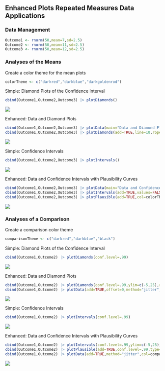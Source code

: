 
## Enhanced Plots Repeated Measures Data Applications

### Data Management


```r
Outcome1 <- rnorm(50,mean=7,sd=2.5)
Outcome2 <- rnorm(50,mean=11,sd=2.5)
Outcome3 <- rnorm(50,mean=12,sd=2.5)
```

### Analyses of the Means

Create a color theme for the mean plots

```r
colorTheme <- c("darkred","darkblue","darkgoldenrod")
```

Simple: Diamond Plots of the Confidence Interval

```r
cbind(Outcome1,Outcome2,Outcome3) |> plotDiamonds()
```

![](figures/Repeated-DiamondA-1.png)<!-- -->

Enhanced: Data and Diamond Plots

```r
cbind(Outcome1,Outcome2,Outcome3) |> plotData(main="Data and Diamond Plots",offset=0,method="jitter",col=colorTheme)
cbind(Outcome1,Outcome2,Outcome3) |> plotDiamonds(add=TRUE,line=10,rope=c(8,12),col=colorTheme)
```

![](figures/Repeated-DiamondB-1.png)<!-- -->

Simple: Confidence Intervals

```r
cbind(Outcome1,Outcome2,Outcome3) |> plotIntervals()
```

![](figures/Repeated-ConfidenceA-1.png)<!-- -->

Enhanced: Data and Confidence Intervals with Plausibility Curves

```r
cbind(Outcome1,Outcome2,Outcome3) |> plotData(main="Data and Confidence Intervals with Plausibility Curves",offset=-.15,method="jitter",col=colorTheme)
cbind(Outcome1,Outcome2,Outcome3) |> plotIntervals(add=TRUE,values=FALSE,line=10,rope=c(8,12),col=colorTheme)
cbind(Outcome1,Outcome2,Outcome3) |> plotPlausible(add=TRUE,col=colorTheme)
```

![](figures/Repeated-ConfidenceB-1.png)<!-- -->

### Analyses of a Comparison

Create a comparison color theme

```r
comparisonTheme <- c("darkred","darkblue","black")
```

Simple: Diamond Plots of the Confidence Interval

```r
cbind(Outcome1,Outcome2) |> plotDiamonds(conf.level=.99)
```

![](figures/Repeated-DiamondC-1.png)<!-- -->

Enhanced: Data and Diamond Plots

```r
cbind(Outcome1,Outcome2) |> plotDiamonds(conf.level=.99,ylim=c(-5,25),rope=c(-2,2),col=comparisonTheme)
cbind(Outcome1,Outcome2) |> plotData(add=TRUE,offset=0,method="jitter",col=comparisonTheme)
```

![](figures/Repeated-DiamondD-1.png)<!-- -->

Simple: Confidence Intervals

```r
cbind(Outcome1,Outcome2) |> plotIntervals(conf.level=.99)
```

![](figures/Repeated-ConfidenceC-1.png)<!-- -->

Enhanced: Data and Confidence Intervals with Plausibility Curves

```r
cbind(Outcome1,Outcome2) |> plotIntervals(conf.level=.99,ylim=c(-5,25),values=FALSE,rope=c(-2,2),col=comparisonTheme)
cbind(Outcome1,Outcome2) |> plotPlausible(add=TRUE,conf.level=.99,type=c("none","none","right"),col=comparisonTheme)
cbind(Outcome1,Outcome2) |> plotData(add=TRUE,method="jitter",col=comparisonTheme)
```

![](figures/Repeated-ConfidenceD-1.png)<!-- -->
